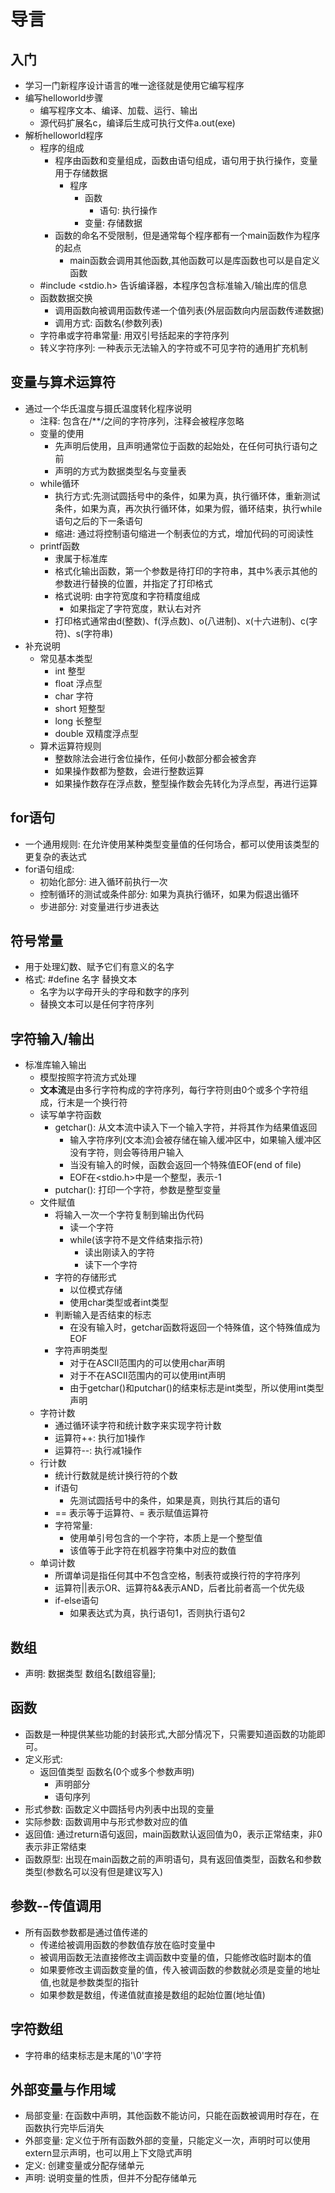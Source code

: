 # 导言
## 入门
- 学习一门新程序设计语言的唯一途径就是使用它编写程序
- 编写helloworld步骤
    - 编写程序文本、编译、加载、运行、输出
    - 源代码扩展名c，编译后生成可执行文件a.out(exe)
- 解析helloworld程序
    - 程序的组成
        - 程序由函数和变量组成，函数由语句组成，语句用于执行操作，变量用于存储数据
            - 程序
                - 函数
                    - 语句: 执行操作
                - 变量: 存储数据
        - 函数的命名不受限制，但是通常每个程序都有一个main函数作为程序的起点
            - main函数会调用其他函数,其他函数可以是库函数也可以是自定义函数
    - #include <stdio.h> 告诉编译器，本程序包含标准输入/输出库的信息
    - 函数数据交换
        - 调用函数向被调用函数传递一个值列表(外层函数向内层函数传递数据)
        - 调用方式: 函数名(参数列表)
    - 字符串或字符串常量: 用双引号括起来的字符序列
    - 转义字符序列: 一种表示无法输入的字符或不可见字符的通用扩充机制

## 变量与算术运算符
- 通过一个华氏温度与摄氏温度转化程序说明
    - 注释: 包含在/**/之间的字符序列，注释会被程序忽略
    - 变量的使用
        - 先声明后使用，且声明通常位于函数的起始处，在任何可执行语句之前
        - 声明的方式为数据类型名与变量表
    - while循环
        - 执行方式:先测试圆括号中的条件，如果为真，执行循环体，重新测试条件，如果为真，再次执行循环体，如果为假，循环结束，执行while语句之后的下一条语句
        - 缩进: 通过将控制语句缩进一个制表位的方式，增加代码的可阅读性
    - printf函数
        - 隶属于标准库
        - 格式化输出函数，第一个参数是待打印的字符串，其中%表示其他的参数进行替换的位置，并指定了打印格式
        - 格式说明: 由字符宽度和字符精度组成
            - 如果指定了字符宽度，默认右对齐
        - 打印格式通常由d(整数)、f(浮点数)、o(八进制)、x(十六进制)、c(字符)、s(字符串)
- 补充说明
    - 常见基本类型
        - int 整型
        - float 浮点型
        - char 字符
        - short 短整型
        - long 长整型
        - double 双精度浮点型
    - 算术运算符规则
        - 整数除法会进行舍位操作，任何小数部分都会被舍弃
        - 如果操作数都为整数，会进行整数运算
        - 如果操作数存在浮点数，整型操作数会先转化为浮点型，再进行运算

## for语句
- 一个通用规则: 在允许使用某种类型变量值的任何场合，都可以使用该类型的更复杂的表达式
- for语句组成: 
    - 初始化部分: 进入循环前执行一次
    - 控制循环的测试或条件部分: 如果为真执行循环，如果为假退出循环
    - 步进部分: 对变量进行步进表达

## 符号常量
- 用于处理幻数、赋予它们有意义的名字
- 格式: #define 名字 替换文本
    - 名字为以字母开头的字母和数字的序列
    - 替换文本可以是任何字符序列

## 字符输入/输出
- 标准库输入输出
    - 模型按照字符流方式处理
    - **文本流**是由多行字符构成的字符序列，每行字符则由0个或多个字符组成，行末是一个换行符
    - 读写单字符函数
        - getchar(): 从文本流中读入下一个输入字符，并将其作为结果值返回
            - 输入字符序列(文本流)会被存储在输入缓冲区中，如果输入缓冲区没有字符，则会等待用户输入
            - 当没有输入的时候，函数会返回一个特殊值EOF(end of file)
            - EOF在<stdio.h>中是一个整型，表示-1
        - putchar(): 打印一个字符，参数是整型变量
    - 文件赋值
        - 将输入一次一个字符复制到输出伪代码
            - 读一个字符
            - while(该字符不是文件结束指示符)
                - 读出刚读入的字符
                - 读下一个字符
        - 字符的存储形式
            - 以位模式存储
            - 使用char类型或者int类型
        - 判断输入是否结束的标志
            - 在没有输入时，getchar函数将返回一个特殊值，这个特殊值成为EOF
        - 字符声明类型
            - 对于在ASCII范围内的可以使用char声明
            - 对于不在ASCII范围内的可以使用int声明
            - 由于getchar()和putchar()的结束标志是int类型，所以使用int类型声明
    - 字符计数
        - 通过循环读字符和统计数字来实现字符计数
        - 运算符++: 执行加1操作
        - 运算符--: 执行减1操作
    - 行计数
        - 统计行数就是统计换行符的个数
        - if语句
            - 先测试圆括号中的条件，如果是真，则执行其后的语句
        - == 表示等于运算符、= 表示赋值运算符
        - 字符常量:
            - 使用单引号包含的一个字符，本质上是一个整型值
            - 该值等于此字符在机器字符集中对应的数值
    - 单词计数
        - 所谓单词是指任何其中不包含空格，制表符或换行符的字符序列
        - 运算符||表示OR、运算符&&表示AND，后者比前者高一个优先级
        - if-else语句
            - 如果表达式为真，执行语句1，否则执行语句2
## 数组
- 声明: 数据类型 数组名[数组容量];
## 函数
- 函数是一种提供某些功能的封装形式,大部分情况下，只需要知道函数的功能即可。
- 定义形式:
     - 返回值类型 函数名(0个或多个参数声明)
        - 声明部分
        - 语句序列
- 形式参数: 函数定义中圆括号内列表中出现的变量
- 实际参数: 函数调用中与形式参数对应的值
- 返回值: 通过return语句返回，main函数默认返回值为0，表示正常结束，非0表示非正常结束
- 函数原型: 出现在main函数之前的声明语句，具有返回值类型，函数名和参数类型(参数名可以没有但是建议写入)
## 参数--传值调用
- 所有函数参数都是通过值传递的
    - 传递给被调用函数的参数值存放在临时变量中
    - 被调用函数无法直接修改主调函数中变量的值，只能修改临时副本的值
    - 如果要修改主调函数变量的值，传入被调函数的参数就必须是变量的地址值,也就是参数类型的指针
    - 如果参数是数组，传递值就直接是数组的起始位置(地址值)
## 字符数组
- 字符串的结束标志是末尾的'\0'字符
## 外部变量与作用域
- 局部变量: 在函数中声明，其他函数不能访问，只能在函数被调用时存在，在函数执行完毕后消失
- 外部变量: 定义位于所有函数外部的变量，只能定义一次，声明时可以使用extern显示声明，也可以用上下文隐式声明
- 定义: 创建变量或分配存储单元
- 声明: 说明变量的性质，但并不分配存储单元